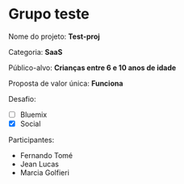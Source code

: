 # Grupo teste

Nome do projeto: **Test-proj**

Categoria: **SaaS**

Público-alvo: **Crianças entre 6 e 10 anos de idade**

Proposta de valor única: **Funciona**

Desafio: 

- [ ] Bluemix
- [x] Social

Participantes:

- Fernando Tomé
- Jean Lucas
- Marcia Golfieri
